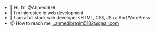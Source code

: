 - 👋 Hi, I’m @AhmedI999
- 👀 I’m interested in web development 
- 🌱 I am a full stack web developer,<HTML, CSS, JS />
   And WordPress
- 📫 How to reach me ...ahmedibrahim5182@gmail.com

<!---
AhmedI999/AhmedI999 is a ✨ special ✨ repository because its `README.md` (this file) appears on your GitHub profile.
You can click the Preview link to take a look at your changes.
--->

